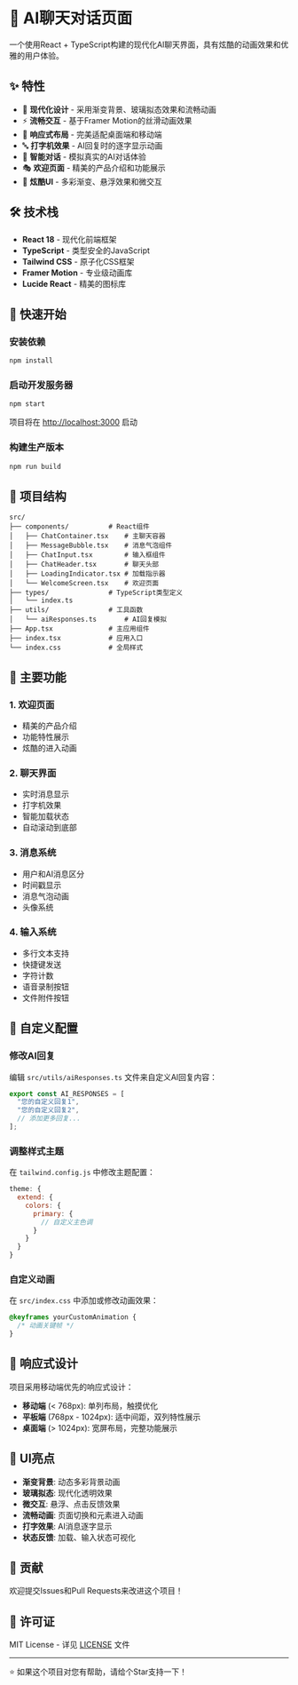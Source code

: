 # 🤖 AI聊天对话页面

一个使用React + TypeScript构建的现代化AI聊天界面，具有炫酷的动画效果和优雅的用户体验。

## ✨ 特性

- 🎨 **现代化设计** - 采用渐变背景、玻璃拟态效果和流畅动画
- ⚡ **流畅交互** - 基于Framer Motion的丝滑动画效果
- 📱 **响应式布局** - 完美适配桌面端和移动端
- 🔤 **打字机效果** - AI回复时的逐字显示动画
- 💬 **智能对话** - 模拟真实的AI对话体验
- 🎭 **欢迎页面** - 精美的产品介绍和功能展示
- 🌈 **炫酷UI** - 多彩渐变、悬浮效果和微交互

## 🛠️ 技术栈

- **React 18** - 现代化前端框架
- **TypeScript** - 类型安全的JavaScript
- **Tailwind CSS** - 原子化CSS框架
- **Framer Motion** - 专业级动画库
- **Lucide React** - 精美的图标库

## 🚀 快速开始

### 安装依赖

```bash
npm install
```

### 启动开发服务器

```bash
npm start
```

项目将在 [http://localhost:3000](http://localhost:3000) 启动

### 构建生产版本

```bash
npm run build
```

## 📁 项目结构

```
src/
├── components/          # React组件
│   ├── ChatContainer.tsx    # 主聊天容器
│   ├── MessageBubble.tsx    # 消息气泡组件
│   ├── ChatInput.tsx        # 输入框组件
│   ├── ChatHeader.tsx       # 聊天头部
│   ├── LoadingIndicator.tsx # 加载指示器
│   └── WelcomeScreen.tsx    # 欢迎页面
├── types/               # TypeScript类型定义
│   └── index.ts
├── utils/               # 工具函数
│   └── aiResponses.ts       # AI回复模拟
├── App.tsx              # 主应用组件
├── index.tsx            # 应用入口
└── index.css            # 全局样式
```

## 🎨 主要功能

### 1. 欢迎页面
- 精美的产品介绍
- 功能特性展示
- 炫酷的进入动画

### 2. 聊天界面
- 实时消息显示
- 打字机效果
- 智能加载状态
- 自动滚动到底部

### 3. 消息系统
- 用户和AI消息区分
- 时间戳显示
- 消息气泡动画
- 头像系统

### 4. 输入系统
- 多行文本支持
- 快捷键发送
- 字符计数
- 语音录制按钮
- 文件附件按钮

## 🔧 自定义配置

### 修改AI回复
编辑 `src/utils/aiResponses.ts` 文件来自定义AI回复内容：

```typescript
export const AI_RESPONSES = [
  "您的自定义回复1",
  "您的自定义回复2",
  // 添加更多回复...
];
```

### 调整样式主题
在 `tailwind.config.js` 中修改主题配置：

```javascript
theme: {
  extend: {
    colors: {
      primary: {
        // 自定义主色调
      }
    }
  }
}
```

### 自定义动画
在 `src/index.css` 中添加或修改动画效果：

```css
@keyframes yourCustomAnimation {
  /* 动画关键帧 */
}
```

## 📱 响应式设计

项目采用移动端优先的响应式设计：

- **移动端** (< 768px): 单列布局，触摸优化
- **平板端** (768px - 1024px): 适中间距，双列特性展示
- **桌面端** (> 1024px): 宽屏布局，完整功能展示

## 🌟 UI亮点

- **渐变背景**: 动态多彩背景动画
- **玻璃拟态**: 现代化透明效果
- **微交互**: 悬浮、点击反馈效果
- **流畅动画**: 页面切换和元素进入动画
- **打字效果**: AI消息逐字显示
- **状态反馈**: 加载、输入状态可视化

## 🤝 贡献

欢迎提交Issues和Pull Requests来改进这个项目！

## 📄 许可证

MIT License - 详见 [LICENSE](LICENSE) 文件

---

⭐ 如果这个项目对您有帮助，请给个Star支持一下！

